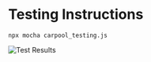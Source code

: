 # Testing Instructions
```
npx mocha carpool_testing.js
```
![Test Results](https://cdn.discordapp.com/attachments/710956172613517452/917127299713859654/unknown.png)